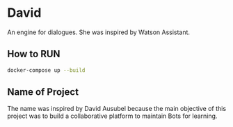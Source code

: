 # David
An engine for dialogues. She was inspired by Watson Assistant.

## How to RUN

```bash
docker-compose up --build
```

## Name of Project

The name was inspired by David Ausubel because the main objective of this project was to build a collaborative platform to maintain Bots for learning.
